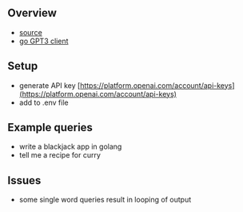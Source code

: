 ## Overview
- [source](https://github.com/kkdai/chatgpt)
- [go GPT3 client](https://github.com/PullRequestInc/go-gpt3)

## Setup
- generate API key [https://platform.openai.com/account/api-keys](https://platform.openai.com/account/api-keys)
- add to .env file

## Example queries
- write a blackjack app in golang
- tell me a recipe for curry

## Issues
- some single word queries result in looping of output
